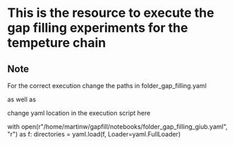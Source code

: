 # This is the resource to execute the gap filling experiments for the tempeture chain


## Note

For the correct execution change the paths in folder_gap_filling.yaml

as well as 

change yaml location in the execution script here

with open(r"/home/martinw/gapfill/notebooks/folder_gap_filling_giub.yaml", "r") as f:
    directories = yaml.load(f, Loader=yaml.FullLoader)
